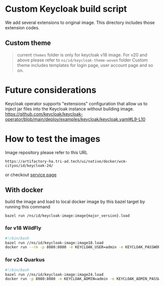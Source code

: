 # Custom Keycloak build script
We add several extensions to original image. This directory includes those extension codes.

## Custom theme
> current `themes` folder is only for keycloak v18 image. For v20 and above please refer to `ns/id/keycloak-theme-woven` folder
Custom theme includes templates for login page, user account page and so on.

# Future considerations
Keycloak operator supports "extensions" configuration that allow us to inject jar files into the Keycloak instance without building image.
https://github.com/keycloak/keycloak-operator/blob/main/deploy/examples/keycloak/keycloak.yaml#L9-L10


# How to test the images
Image repository please refer to this URL
```
https://artifactory-ha.tri-ad.tech/ui/native/docker/wcm-cityos/id/keycloak-24/
```
or checkout 
[service page](/ns/service-page/docs/id/keycloak/README.md#infrastructure)

## With docker 

build the image and load to local docker image by this bazel target
by running this command
```
bazel run /ns/id/keycloak-image:image{major_version}.load
```

### for v18 WildFly
```bash
#!/bin/bash
bazel run //ns/id/keycloak-image:image18.load
docker run --rm -p 8080:8080 -e KEYCLOAK_USER=admin -e KEYCLOAK_PASSWORD=admin ns/id/keycloak-image:image18

```
### for v24 Quarkus 
```bash
#!/bin/bash
bazel run //ns/id/keycloak-image:image24.load
docker run -p 8080:8080 -e KEYCLOAK_ADMIN=admin -e KEYCLOAK_ADMIN_PASSWORD=admin ns/id/keycloak-image:image24 start-dev
```
